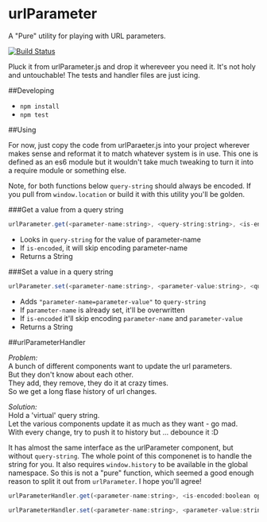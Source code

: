 # urlParameter

A "Pure" utility for playing with URL parameters.

[![Build Status](https://travis-ci.org/delphic-digital/urlParameter.svg?branch=master)](https://travis-ci.org/delphic-digital/urlParameter)

Pluck it from urlParameter.js and drop it whereveer you need it. It's not holy and untouchable! The tests and handler files are just icing.

##Developing

 - `npm install`
 - `npm test`

##Using

For now, just copy the code from urlParaeter.js into your project wherever makes sense and reformat it to match whatever system is in use. This one is defined as an es6 module but it wouldn't take much tweaking to turn it into a require module or something else.

Note, for both functions below `query-string` should always be encoded. If you pull from `window.location` or build it with this utility you'll be golden.

###Get a value from a query string

```javascript
urlParameter.get(<parameter-name:string>, <query-string:string>, <is-encoded:boolean optional>)
```

- Looks in `query-string` for the value of parameter-name
- If `is-encoded`, it will skip encoding parameter-name
- Returns a String

###Set a value in a query string

```javascript
urlParameter.set(<parameter-name:string>, <parameter-value:string>, <query-string:string>, <is-encoded:boolean optional>)
```

- Adds `"parameter-name=parameter-value"` to `query-string` 
- If `parameter-name` is already set, it'll be overwritten
- If `is-encoded` it'll skip encoding `parameter-name` and `parameter-value`
- Returns a String

##urlParameterHandler

*Problem:*  
A bunch of different components want to update the url parameters.  
But they don't know about each other.  
They add, they remove, they do it at crazy times.  
So we get a long flase history of url changes.

*Solution:*  
Hold a 'virtual' query string.  
Let the various components update it as much as they want - go mad.  
With every change, try to push it to history but ... debounce it :D  

It has almost the same interface as the urlParameter component, but without `query-string`. The whole point of this componenet is to handle the string for you. It also requires `window.history` to be available in the global namespace. So this is not a "pure" function, which seemed a good enough reason to split it out from `urlParameter`. I hope you'll agree!

```javascript
urlParameterHandler.get(<parameter-name:string>, <is-encoded:boolean optional>);
```

```javascript
urlParameterHandler.set(<parameter-name:string>, <parameter-value:string>, <is-encoded:boolean optional>);
```